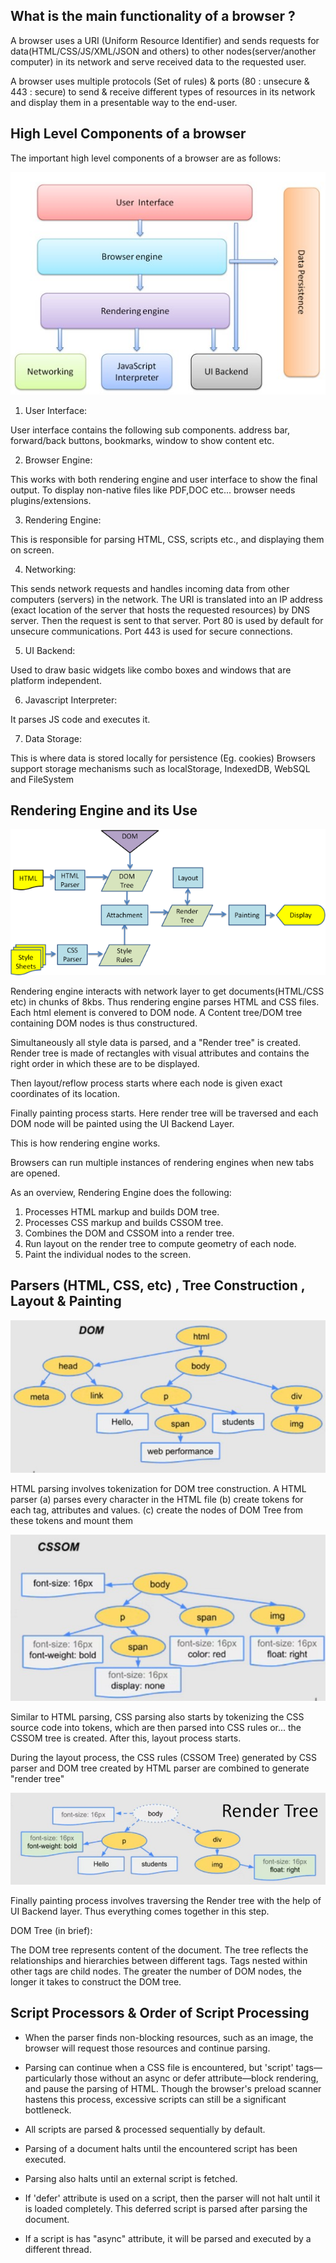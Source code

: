 ## What is the main functionality of a browser ? ##

A browser uses a URI (Uniform Resource Identifier) and sends requests for data(HTML/CSS/JS/XML/JSON and others) to other nodes(server/another computer) in its network and serve received data to the requested user.

A browser uses multiple protocols (Set of rules) & ports (80 : unsecure & 443 : secure) to send & receive different types of resources in its network and display them in a presentable way to the end-user.

## High Level Components of a browser ##

The important high level components of a browser are as follows:

![components of browser](./images/components.jpg)

1. User Interface:

User interface contains the following sub components.
address bar, forward/back buttons, bookmarks, window to show content etc. 

2. Browser Engine:

This works with both rendering engine and user interface to show the final output.
To display non-native files like PDF,DOC etc... browser needs plugins/extensions.

3. Rendering Engine:

This is responsible for parsing HTML, CSS, scripts etc., and displaying them on screen.

4. Networking:

This sends network requests and handles incoming data from other computers (servers) in the network.
The URI is translated into an IP address (exact location of the server that hosts the requested resources) by DNS server. Then the request is sent to that server. 
Port 80 is used by default for unsecure communications.
Port 443 is used for secure connections. 

5. UI Backend:

Used to draw basic widgets like combo boxes and windows that are platform independent.

6. Javascript Interpreter:

It parses JS code and executes it.

7. Data Storage:

This is where data is stored locally for persistence (Eg. cookies)
Browsers support storage mechanisms such as localStorage, IndexedDB, WebSQL and FileSystem

## Rendering Engine and its Use ##

![webkit rendering engine](./images/webkitflow-renderingengine.png)

Rendering engine interacts with network layer to get documents(HTML/CSS etc) in chunks of 8kbs.
Thus rendering engine parses HTML and CSS files.
Each html element is convered to DOM node. 
A Content tree/DOM tree containing DOM nodes is thus constructured.

Simultaneously all style data is parsed, and a "Render tree" is created. 
Render tree is made of rectangles with visual attributes and contains the right order in which these are to be displayed.

Then layout/reflow process starts where each node is given exact coordinates of its location.

Finally painting process starts. Here render tree will be traversed and each DOM node will be painted using the UI Backend Layer.

This is how rendering engine works.

Browsers can run multiple instances of rendering engines when new tabs are opened.

As an overview, Rendering Engine does the following: 

1. Processes HTML markup and builds DOM tree.
2. Processes CSS markup and builds CSSOM tree.
3. Combines the DOM and CSSOM into a render tree.
4. Run layout on the render tree to compute geometry of each node.
5. Paint the individual nodes to the screen.

## Parsers (HTML, CSS, etc) , Tree Construction , Layout & Painting ##

![domtree example](./images/domtree.jpg)

HTML parsing involves tokenization for DOM tree construction.
A HTML parser 
    (a) parses every character in the HTML file
    (b) create tokens for each tag, attributes and values.
    (c) create the nodes of DOM Tree from these tokens and mount them

![cssomtree example](./images/cssomtree.jpg)

Similar to HTML parsing, CSS parsing also starts by tokenizing the CSS source code into tokens, which are then parsed into CSS rules or... the CSSOM tree is created. After this, layout process starts.


During the layout process, the CSS rules (CSSOM Tree) generated by CSS parser and DOM tree created by HTML parser are combined to generate "render tree"

![rendertree example](./images/rendertree.jpg)

Finally painting process involves traversing the Render tree with the help of UI Backend layer. 
Thus everything comes together in this step.

DOM Tree (in brief):

The DOM tree represents content of the document.
The tree reflects the relationships and hierarchies between different tags. Tags nested within other tags are child nodes. The greater the number of DOM nodes, the longer it takes to construct the DOM tree.

## Script Processors & Order of Script Processing ##

* When the parser finds non-blocking resources, such as an image, the browser will request those resources and continue parsing.

* Parsing can continue when a CSS file is encountered, but 'script' tags—particularly those without an async or defer attribute—block rendering, and pause the parsing of HTML. Though the browser's preload scanner hastens this process, excessive scripts can still be a significant bottleneck.

* All scripts are parsed & processed sequentially by default.

* Parsing of a document halts until the encountered script has been executed. 

* Parsing also halts until an external script is fetched.

* If 'defer' attribute is used on a script, then the parser will not halt until it is loaded completely. This deferred script is parsed after parsing the document.

* If a script is has "async" attribute, it will be parsed and executed by a different thread.